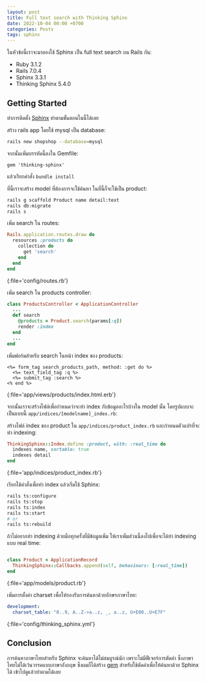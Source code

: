 ```yaml
---
layout: post
title: Full text search with Thinking Sphinx
date: 2022-10-04 00:00 +0700
categories: Posts
tags: sphinx
---
```


ในหัวข้อนี้เราจะมาลองใช้ Sphinx เป็น full text search บน Rails กัน:

- Ruby 3.1.2
- Rails 7.0.4
- Sphinx 3.3.1
- Thinking Sphinx 5.4.0

## Getting Started
ทำการติดตั้ง [Sphinx](https://freelancing-gods.com/thinking-sphinx/v5/installing_sphinx.html) ทำตามขั้นตอนในนี้ได้เลย

สร้าง rails app โดยใช้ mysql เป็น database:

```bash
rails new shopshop --database=mysql
```

จากนั้นเพิ่มบรรทัดนี้ลงใน Gemfile:

```
gem 'thinking-sphinx'
```

แล้วเรียกคำสั่ง `bundle install`

ที่นี้เราจะสร้าง model ที่ต้องการจะใช้ค้นหา ในที่นี้ก็จะใช้เป็น product:

```bash
rails g scaffold Product name detail:text
rails db:migrate
rails s
```

เพิ่ม search ใน routes:

```ruby
Rails.application.routes.draw do
  resources :products do
    collection do
      get 'search'
    end
  end
end
```
{:file='config/routes.rb'}

เพิ่ม search ใน products controller:

```ruby
class ProductsController < ApplicationController
  ...
  def search
    @products = Product.search(params[:q])
    render :index
  end
  ...
end
```

เพิ่มฟอร์มสำหรับ search ในหน้า index ของ products:

```erb
<%= form_tag search_products_path, method: :get do %>
  <%= text_field_tag :q %>
  <%= submit_tag :search %>
<% end %>
```
{:file='app/views/products/index.html.erb'}

จากนั้นเราจะสร้างไฟล์เพื่อกำหนดว่าจะทำ index กับข้อมูลอะไรบ้างใน model นั้น โดยรูปแบบจะเป็นแบบนี้ `app/indices/[modelname]_index.rb`:

สร้างไฟล์ index ของ product ใน `app/indices/product_index.rb` และกำหนดตัวแปรที่จะทำ indexing:

```ruby
ThinkingSphinx::Index.define :product, with: :real_time do
  indexes name, sortable: true
  indexes detail
end
```
{:file='app/indices/product_index.rb'}

เรียกใช้คำสั่งเพื่อทำ index แล้วเริ่มใช้ Sphinx:

```bash
rails ts:configure
rails ts:stop
rails ts:index
rails ts:start
# or
rails ts:rebuild
```

ถ้าไม่อยากทำ indexing ด้วยมือทุกครั้งที่มีข้อมูลเพิ่ม ให้เราเพิ่มส่วนนี้ลงไปเพื่อจะได้ทำ indexing แบบ real time:

```ruby

class Product < ApplicationRecord
  ThinkingSphinx::Callbacks.append(self, behaviours: [:real_time])
end
```
{:file='app/models/product.rb'}

เพิ่มการตั้งค่า charset เพื่อให้รองรับการค้นหาด้วยอักษรภาษาไทย:

```yaml
development:
  charset_table: "0..9, A..Z->a..z, _, a..z, U+E00..U+E7F"
```
{:file='config/thinking_sphinx.yml'}

## Conclusion

การค้นหาภาษาไทยสำหรับ Sphinx จะค้นหาได้ไม่สมบูรณ์นัก เพราะไม่มีฟีเจอร์การตัดคำ ซึ่งภาษาไทยไม่ได้เว้นวรรคแบบภาษาอังกฤษ ซึ่งผมก็ได้สร้าง [gem](https://github.com/phuwanart/thbrk) สำหรับใช้ตัดคำเพื่อให้ค้นหาด้วย Sphinx ได้ เข้าไปดูแล้วทำตามได้เลย
